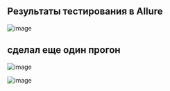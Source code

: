 <h2>Результаты тестирования в Allure</h2>

![image](https://github.com/user-attachments/assets/aeca1e29-9bf3-4c32-91fa-160d1c1b00b1)


<h2>сделал еще один прогон</h2>

![image](https://github.com/user-attachments/assets/5c9f7eae-56a2-44ae-807a-18fea9ec19d3)


![image](https://github.com/user-attachments/assets/16e66ddc-ab1b-40aa-9fcc-4e552a1f220b)
